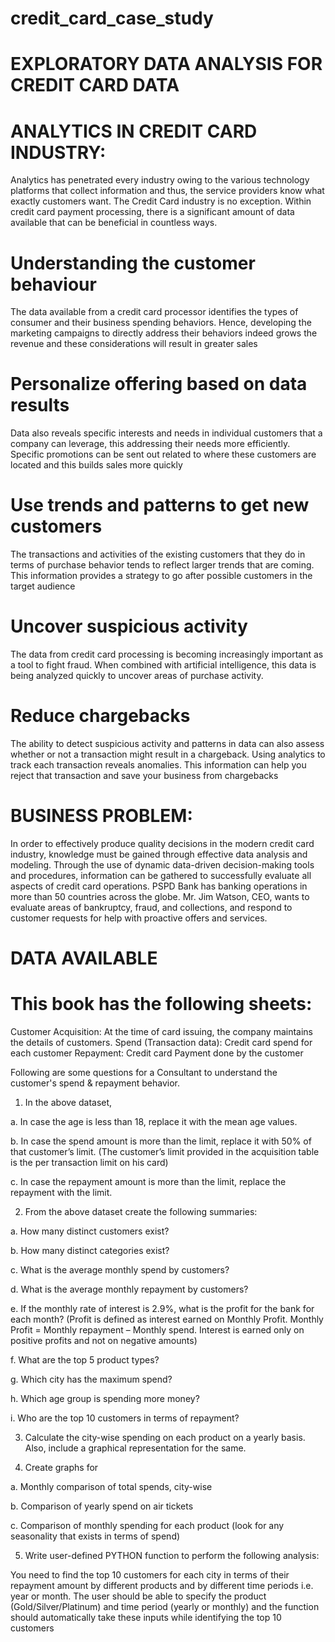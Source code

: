 # credit_card_case_study

# EXPLORATORY DATA ANALYSIS FOR CREDIT CARD DATA

# ANALYTICS IN CREDIT CARD INDUSTRY:
Analytics has penetrated every industry owing to the various technology platforms that collect information and thus, the service providers know what exactly customers want. The Credit Card industry is no exception. Within credit card payment processing, there is a significant amount of data available that can be beneficial in countless ways.

# Understanding the customer behaviour
The data available from a credit card processor identifies the types of consumer and their business spending behaviors. Hence, developing the marketing campaigns to directly address their behaviors indeed grows the revenue and these considerations will result in greater sales

# Personalize offering based on data results
Data also reveals specific interests and needs in individual customers that a company can leverage, this addressing their needs more efficiently. Specific promotions can be sent out related to where these customers are located and this builds sales more quickly

# Use trends and patterns to get new customers
The transactions and activities of the existing customers that they do in terms of purchase behavior tends to reflect larger trends that are coming. This information provides a strategy to go after possible customers in the target audience

# Uncover suspicious activity
The data from credit card processing is becoming increasingly important as a tool to fight fraud. When combined with artificial intelligence, this data is being analyzed quickly to uncover areas of purchase activity.

# Reduce chargebacks
The ability to detect suspicious activity and patterns in data can also assess whether or not a transaction might result in a chargeback. Using analytics to track each transaction reveals anomalies. This information can help you reject that transaction and save your business from chargebacks


# BUSINESS PROBLEM:
In order to effectively produce quality decisions in the modern credit card industry, knowledge must be gained through effective data analysis and modeling. Through the use of dynamic data-driven decision-making tools and procedures, information can be gathered to successfully evaluate all aspects of credit card operations. PSPD Bank has banking operations in more than 50 countries across the globe. Mr. Jim Watson, CEO, wants to evaluate areas of bankruptcy, fraud, and collections, and respond to customer requests for help with proactive offers and services.


# DATA AVAILABLE

# This book has the following sheets:
Customer Acquisition: At the time of card issuing, the company maintains the details of customers.
Spend (Transaction data): Credit card spend for each customer
Repayment: Credit card Payment done by the customer


Following are some questions for a Consultant to understand the customer's spend & repayment behavior.

1. In the above dataset,
   
  a. In case the age is less than 18, replace it with the mean age values.
  
  b. In case the spend amount is more than the limit, replace it with 50% of that customer’s limit. (The customer’s limit provided in the acquisition table is the per transaction limit on his card)
  
  c. In case the repayment amount is more than the limit, replace the repayment with the limit.

2. From the above dataset create the following summaries:
   
  a. How many distinct customers exist?
  
  b. How many distinct categories exist?

  c. What is the average monthly spend by customers?
  
  d. What is the average monthly repayment by customers?
  
  e. If the monthly rate of interest is 2.9%, what is the profit for the bank for each month? (Profit is defined as interest earned on Monthly Profit. Monthly Profit = Monthly repayment – Monthly spend. Interest is earned only on positive profits and not on negative amounts)

  f. What are the top 5 product types?
  
  g. Which city has the maximum spend?

  h. Which age group is spending more money?
  
  i. Who are the top 10 customers in terms of repayment?


3. Calculate the city-wise spending on each product on a yearly basis. Also, include a graphical representation for the same.

4. Create graphs for
   
  a. Monthly comparison of total spends, city-wise

  b. Comparison of yearly spend on air tickets
  
  c. Comparison of monthly spending for each product (look for any seasonality that exists in terms of spend) 

5. Write user-defined PYTHON function to perform the following analysis:
   
You need to find the top 10 customers for each city in terms of their repayment amount by different products and by different time periods i.e. year or month. The user should be able to specify the product (Gold/Silver/Platinum) and time period (yearly or monthly) and the function should automatically take these inputs while identifying the top 10 customers



